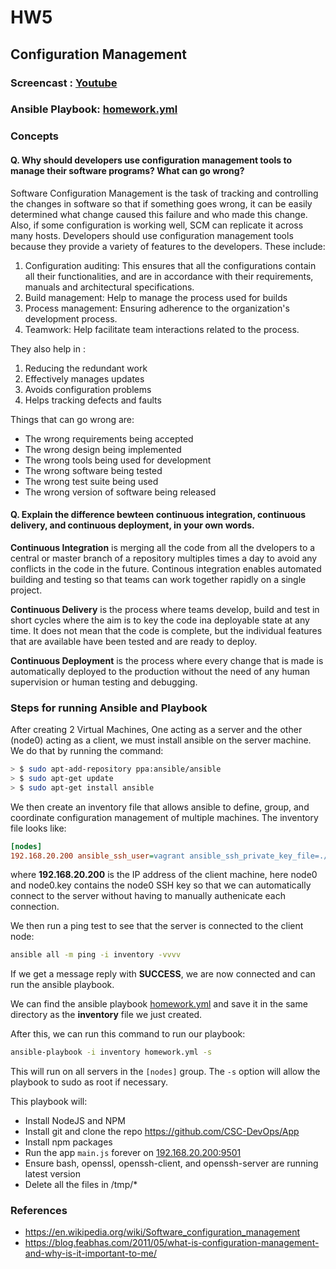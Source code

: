 # HW5
## Configuration Management   

### Screencast : [Youtube](https://youtu.be/w6Fdg1IRew0)  

### Ansible Playbook: [homework.yml](https://github.ncsu.edu/rshah8/HW5/raw/master/homework.yml)

### Concepts  
#### Q. Why should developers use configuration management tools to manage their software programs? What can go wrong?  
Software Configuration Management is the task of tracking and controlling the changes in software so that if something goes wrong, it can be easily determined what change caused this failure and who made this change. Also, if some configuration is working well, SCM can replicate it across many hosts. Developers should use configuration management tools because they provide a variety of features to the developers. These include: 
  1. Configuration auditing: This ensures that all the configurations contain all their functionalities, and are in accordance with their requirements, manuals and architectural specifications.
  2. Build management: Help to manage the process used for builds
  3. Process management: Ensuring adherence to the organization's development process. 
  4. Teamwork: Help facilitate team interactions related to the process.  
  
They also help in :
  1. Reducing the redundant work
  2. Effectively manages updates
  3. Avoids configuration problems 
  4. Helps tracking defects and faults  
  
Things that can go wrong are: 
  * The wrong requirements being accepted
  * The wrong design being implemented
  * The wrong tools being used for development
  * The wrong software being tested
  * The wrong test suite being used
  * The wrong version of software being released  



  
#### Q. Explain the difference bewteen continuous integration, continuous delivery, and continuous deployment, in your own words.  
**Continuous Integration** is merging all the code from all the dvelopers to a central or master branch of a repository multiples times a day to avoid any conflicts in the code in the future. Continous integration enables automated building and testing so that teams can work together rapidly on a single project.

**Continuous Delivery** is the process where teams develop, build and test in short cycles where the aim is to key the code ina deployable state at any time. It does not mean that the code is complete, but the individual features that are available have been tested and are ready to deploy.

**Continuous Deployment** is the process where every change that is made is automatically deployed to the production without the need of any human supervision or human testing and debugging.


### Steps for running Ansible and Playbook  

After creating 2 Virtual Machines, One acting as a server and the other (node0) acting as a client, we must install ansible on the server machine. We do that by running the command: 
```bash
> $ sudo apt-add-repository ppa:ansible/ansible
> $ sudo apt-get update
> $ sudo apt-get install ansible
```
We then create an inventory file that  allows ansible to define, group, and coordinate configuration management of multiple machines. The inventory file looks like: 
```ini
[nodes]
192.168.20.200 ansible_ssh_user=vagrant ansible_ssh_private_key_file=./keys/node0.key
```
where **192.168.20.200** is the IP address of the client machine, here node0 and node0.key contains the node0 SSH key so that we can automatically connect to the server without having to manually authenicate each connection. 

We then run a ping test to see that the server is connected to the client node: 
```bash
ansible all -m ping -i inventory -vvvv
```

If we get a message reply with **SUCCESS**, we are now connected and can run the ansible playbook. 

We can find the ansible playbook [homework.yml](https://github.ncsu.edu/rshah8/HW5/raw/master/homework.yml) and save it in the same directory as the **inventory** file we just created.

After this, we can run this command to run our playbook: 
```bash
ansible-playbook -i inventory homework.yml -s
```
This will run on all servers in the `[nodes]` group. The `-s` option will allow the playbook to sudo as root if necessary.  

This playbook will: 
  * Install NodeJS and NPM
  * Install git and clone the repo https://github.com/CSC-DevOps/App
  * Install npm packages
  * Run the app `main.js` forever on [192.168.20.200:9501](https://192.168.20.200:9501)
  * Ensure bash, openssl, openssh-client, and openssh-server are running latest version
  * Delete all the files in /tmp/*

### References
  * https://en.wikipedia.org/wiki/Software_configuration_management
  * https://blog.feabhas.com/2011/05/what-is-configuration-management-and-why-is-it-important-to-me/
